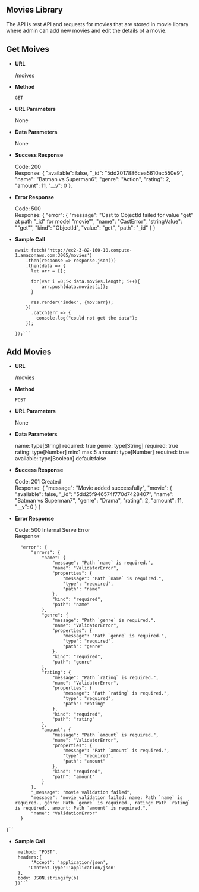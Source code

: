 **Movies Library**
----
The API is rest API and requests for movies that are stored in movie library where admin can add new movies and edit the details of a movie.

**Get Moives**
----
* **URL** 

  /moives

* **Method** 

  `GET`

* **URL Parameters** 

  None

* **Data Parameters** 

  None

* **Success Response** 

  Code: 200 <br />
  Response: {
            "available": false,
            "_id": "5dd2017886cea5610ac550e9",
            "name": "Batman vs Superman6",
            "genre": "Action",
            "rating": 2,
            "amount": 11,
            "__v": 0
  },
  
* **Error Response**

  Code: 500 <br />
  Response: {
    "error": {
        "message": "Cast to ObjectId failed for value \"get\" at path \"_id\" for model \"movie\"",
        "name": "CastError",
        "stringValue": "\"get\"",
        "kind": "ObjectId",
        "value": "get",
        "path": "_id"
    }
}

* **Sample Call**

   ```app.get("/movies", async(req, res)=>{
   await fetch('http://ec2-3-82-160-10.compute-1.amazonaws.com:3005/movies')
       .then(response => response.json())
       .then(data => {
         let arr = [];

         for(var i =0;i< data.movies.length; i++){
             arr.push(data.movies[i]);
         }

         res.render("index", {mov:arr});
       })    
         .catch(err => {
           console.log("could not get the data");
       });
    
  });```
  
**Add Movies**
----

* **URL**

  /movies

* **Method**

  `POST`
  
* **URL Parameters** 

  None
  
* **Data Parameters** 

  name: 
    type[String]
    required: true
  genre: 
    type[String]
    required: true
  rating:
    type[Number]
    min:1
    max:5
  amount:
    type[Number]
    required: true
  available:
    type[Boolean]
    default:false

* **Success Response** 

  Code: 201 Created <br />
  Response: {
    "message": "Movie added successfully",
    "movie": {
        "available": false,
        "_id": "5dd25f946574f770d7428407",
        "name": "Batman vs Superman7",
        "genre": "Drama",
        "rating": 2,
        "amount": 11,
        "__v": 0
    }
}

* **Error Response**

  Code: 500 Internal Serve Error<br />
  Response: 
  
  ```{
    "error": {
        "errors": {
            "name": {
                "message": "Path `name` is required.",
                "name": "ValidatorError",
                "properties": {
                    "message": "Path `name` is required.",
                    "type": "required",
                    "path": "name"
                },
                "kind": "required",
                "path": "name"
            },
            "genre": {
                "message": "Path `genre` is required.",
                "name": "ValidatorError",
                "properties": {
                    "message": "Path `genre` is required.",
                    "type": "required",
                    "path": "genre"
                },
                "kind": "required",
                "path": "genre"
            },
            "rating": {
                "message": "Path `rating` is required.",
                "name": "ValidatorError",
                "properties": {
                    "message": "Path `rating` is required.",
                    "type": "required",
                    "path": "rating"
                },
                "kind": "required",
                "path": "rating"
            },
            "amount": {
                "message": "Path `amount` is required.",
                "name": "ValidatorError",
                "properties": {
                    "message": "Path `amount` is required.",
                    "type": "required",
                    "path": "amount"
                },
                "kind": "required",
                "path": "amount"
            }
        },
        "_message": "movie validation failed",
        "message": "movie validation failed: name: Path `name` is required., genre: Path `genre` is required., rating: Path `rating` is required., amount: Path `amount` is required.",
        "name": "ValidationError"
    }
}```

* **Sample Call**

   ```fetch("http://ec2-3-82-160-10.compute-1.amazonaws.com:3005/movies", {
    method: "POST",
    headers:{
         'Accept': 'application/json',
        'Content-Type':'application/json'
    },
    body: JSON.stringify(b)
   })```
